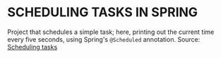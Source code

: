 # SCHEDULING TASKS IN SPRING

Project that schedules a simple task; here, printing out the current time every
five seconds, using Spring's `@Scheduled` annotation.
Source: [Scheduling tasks](https://spring.io/guides/scheduling-tasks/)
